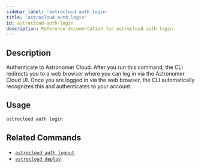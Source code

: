 ```yaml
---
sidebar_label: 'astrocloud auth login'
title: 'astrocloud auth login'
id: astrocloud-auth-login
description: Reference documentation for astrocloud auth login.
---
```


## Description

Authenticate to Astronomer Cloud. After you run this command, the CLI redirects you to a web browser where you can log in via the Astronomer Cloud UI. Once you are logged in via the web browser, the CLI automatically recognizes this and authenticates to your account.

## Usage

```sh
astrocloud auth login
```

## Related Commands

- [`astrocloud auth logout`](cli-reference/astrocloud-auth-logout.md)
- [`astrocloud deploy`](cli-reference/astrocloud-deploy.md)
